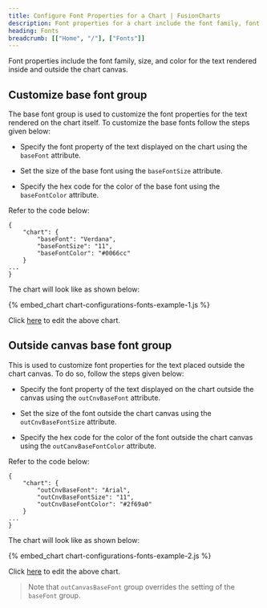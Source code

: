 ```yaml
---
title: Configure Font Properties for a Chart | FusionCharts
description: Font properties for a chart include the font family, font size, and font color for the text rendered inside and outside the chart canvas.
heading: Fonts
breadcrumb: [["Home", "/"], ["Fonts"]]
---
```


Font properties include the font family, size, and color for the text rendered inside and outside the chart canvas. 

## Customize base font group

The base font group is used to customize the font properties for the text rendered on the chart itself. To customize the base fonts follow the steps given below:

* Specify the font property of the text displayed on the chart using the `baseFont` attribute.

* Set the size of the base font using the `baseFontSize` attribute.

* Specify the hex code for the color of the base font using the `baseFontColor`	attribute.

Refer to the code below:

```
{
    "chart": {
        "baseFont": "Verdana",
        "baseFontSize": "11",
        "baseFontColor": "#0066cc"
    }
...
}

```

The chart will look like as shown below:

{% embed_chart chart-configurations-fonts-example-1.js %}

Click [here](http://jsfiddle.net/fusioncharts/fyczLffy/ "@@open-newtab") to edit the above chart.

## Outside canvas base font group

This is used to customize font properties for the text placed outside the chart canvas. To do so, follow the steps given below:

* Specify the font property of the text displayed on the chart outside the canvas using the `outCnvBaseFont` attribute.

* Set the size of the font outside the chart canvas using the `outCnvBaseFontSize` attribute.

* Specify the hex code for the color of the font outside  the chart canvas using the `outCanvBaseFontColor` attribute.

Refer to the code below:

```
{
    "chart": {
        "outCnvBaseFont": "Arial",
        "outCnvBaseFontSize": "11",
        "outCnvBaseFontColor": "#2f69a0"
    }
...
}

```
The chart will look like as shown below:

{% embed_chart chart-configurations-fonts-example-2.js %}

Click [here](http://jsfiddle.net/fusioncharts/61h06pfo/ "@@open-newtab") to edit the above chart.

> Note that `outCanvasBaseFont` group overrides the setting of the `baseFont` group.